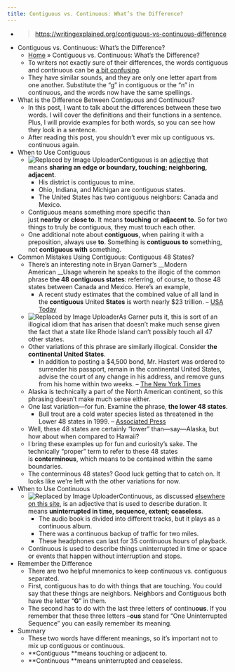 ```yaml
---
title: Contiguous vs. Continuous: What’s the Difference?
---
```

- > https://writingexplained.org/contiguous-vs-continuous-difference
- Contiguous vs. Continuous: What’s the Difference?
	- [Home](https://writingexplained.org/) » Contiguous vs. Continuous: What’s the Difference?
	- To writers not exactly sure of their differences, the words contiguous and continuous can be [a bit confusing](https://writingexplained.org/confusing-words).
	- They have similar sounds, and they are only one letter apart from one another. Substitute the “g” in contiguous or the “n” in continuous, and the words now have the same spellings.
- What is the Difference Between Contiguous and Continuous?
	- In this post, I want to talk about the differences between these two words. I will cover the definitions and their functions in a sentence. Plus, I will provide examples for both words, so you can see how they look in a sentence.
	- After reading this post, you shouldn’t ever mix up contiguous vs. continuous again.
- When to Use Contiguous
	- ![Replaced by Image Uploader](https://vip2.loli.io/2022/08/09/IElwt4Van8DYoUr.png)Contiguous is an [adjective](https://writingexplained.org/grammar-dictionary/adjective) that means __sharing an edge or boundary, touching; neighboring, adjacent__.
		- His district is contiguous to mine.
		- Ohio, Indiana, and Michigan are contiguous states.
		- The United States has two contiguous neighbors: Canada and Mexico.
	- Contiguous means something more specific than just __nearby__ or __close to__. It means __touching__ or __adjacent to__. So for two things to truly be contiguous, they must touch each other.
	- One additional note about __contiguous__, when pairing it with a preposition, always use __to__. Something is __contiguous to__ something, not __contiguous with__ something.
- Common Mistakes Using Contiguous: Contiguous 48 States?
	- There’s an interesting note in Bryan Garner’s __Modern American __Usage wherein he speaks to the illogic of the common phrase __the 48 contiguous states__: referring, of course, to those 48 states between Canada and Mexico. Here’s an example,
		- A recent study estimates that the combined value of all land in the __contiguous__ United __States__ is worth nearly $23 trillion. – [USA Today](http://www.usatoday.com/story/money/business/2015/06/06/24-7-wall-st-states-valuable/28532089/)
	- ![Replaced by Image Uploader](https://vip2.loli.io/2022/08/09/MT8ykDY13Eq64c7.png)As Garner puts it, this is sort of an illogical idiom that has arisen that doesn’t make much sense given the fact that a state like Rhode Island can’t possibly touch all 47 other states.
	- Other variations of this phrase are similarly illogical. Consider __the continental United States__.
		- In addition to posting a $4,500 bond, Mr. Hastert was ordered to surrender his passport, remain in the continental United States, advise the court of any change in his address, and remove guns from his home within two weeks. – [The New York Times](http://www.nytimes.com/2015/06/10/us/politics/dennis-hastert-chicago-court-appearance-for-arraignment.html)
	- Alaska is technically a part of the North American continent, so this phrasing doesn’t make much sense either.
	- One last variation—for fun. Examine the phrase, __the lower 48 states__.
		- Bull trout are a cold water species listed as threatened in the Lower 48 states in 1999. – [Associated Press](http://www.nytimes.com/aponline/2015/06/02/us/ap-us-bull-trout-recovery.html)
	- Well, these 48 states are certainly “lower” than—say—Alaska, but how about when compared to Hawaii?
	- I bring these examples up for fun and curiosity’s sake. The technically “proper” term to refer to these 48 states is __conterminous__, which means to be contained within the same boundaries.
	- The conterminous 48 states? Good luck getting that to catch on. It looks like we’re left with the other variations for now.
- When to Use Continuous
	- ![Replaced by Image Uploader](https://vip2.loli.io/2022/08/09/zFrA5OvR7GC9sEH.png)Continuous, as discussed [elsewhere on this site](https://writingexplained.org/continually-vs-continuously-difference), is an adjective that is used to describe duration. It means __uninterrupted in time, sequence, extent; ceaseless__.
		- The audio book is divided into different tracks, but it plays as a continuous album.
		- There was a continuous backup of traffic for two miles.
		- These headphones can last for 35 continuous hours of playback.
	- Continuous is used to describe things uninterrupted in time or space or events that happen without interruption and stops.
- Remember the Difference
	- There are two helpful mnemonics to keep continuous vs. contiguous separated.
	- First, contiguous has to do with things that are touching. You could say that these things are neighbors. Nei**g**hbors and Conti**g**uous both have the letter “**G**” in them.
	- The second has to do with the last three letters of continu**ous**. If you remember that these three letters –**ous** stand for “One Uninterrupted Sequence” you can easily remember its meaning.
- Summary
	- These two words have different meanings, so it’s important not to mix up contiguous or continuous.
	- **Contiguous **means touching or adjacent to.
	- **Continuous **means uninterrupted and ceaseless.